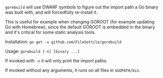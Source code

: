 `gorebuild` will use DWARF symbols to figure out the import path a Go binary was built with, and will forcedfully re-install it.

This is useful for example when changing GOROOT (for example updating Go with Homebrew), since the default GOROOT is embedded in the binary and it's critical for some static analysis tools.

Installation: `go get -u github.com/FiloSottile/gorebuild`

Usage: `gorebuild [-n] [binary ...]`

If invoked with `-n` it will only print the import paths.

If invoked without any arguments, it runs on all files in `$GOPATH/bin`.
